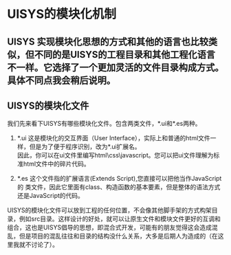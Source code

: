 # UISYS的模块化机制
## UISYS 实现模块化思想的方式和其他的语言也比较类似，但不同的是UISYS的工程目录和其他工程化语言不一样。它选择了一个更加灵活的文件目录构成方式。具体不同点我会稍后说明。
## UISYS的模块化文件
我们先来看下UISYS有哪些模块化文件。包含两类文件，\*.ui和\*.es两种。
1. *.ui
    这是模块化的交互界面（User Interface），实际上和普通的html文件一样，但是为了便于程序识别，改为\*.ui扩展名。  
    因此，你可以在ui文件里编写html\css\javascript。您可以把ui文件理解为标准html文件中的碎片代码。

2. *.es
    这个文件指的扩展语言(Extends Script),您直接可以把他当作JavaScript 的 类文件，因此它里面有class、构造函数的基本要素，但是整体的语法方式还是JavaScript的代码。

UISYS的模块化文件可以放到工程的任何位置，不会像其他脚手架的方式构架目录，例如src目录。这样设计的好处，就可以让原生文件和模块文件更好的互调和组合，这也是UISYS倡导的思想，即混合式开发，可能有的朋友觉得这会造成混乱，但是项目的混乱往往和目录的结构没什么关系，大多是后期人为造成的（在这里我就不讨论了）。

